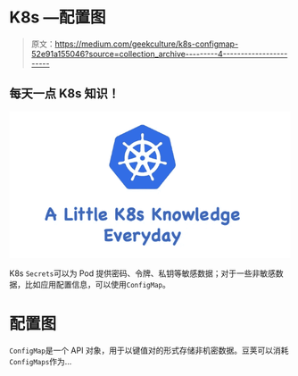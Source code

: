 # K8s —配置图

> 原文：<https://medium.com/geekculture/k8s-configmap-52e91a155046?source=collection_archive---------4----------------------->

## 每天一点 K8s 知识！

![](img/e117dac5685b90a9f4e7615d2ff50b17.png)

K8s `Secrets`可以为 Pod 提供密码、令牌、私钥等敏感数据；对于一些非敏感数据，比如应用配置信息，可以使用`ConfigMap`。

# 配置图

`ConfigMap`是一个 API 对象，用于以键值对的形式存储非机密数据。豆荚可以消耗`ConfigMaps`作为…